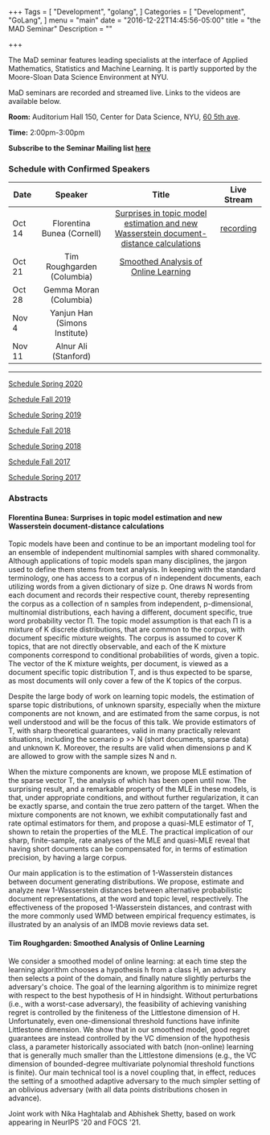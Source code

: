 +++
Tags = [
  "Development",
  "golang",
]
Categories = [
  "Development",
  "GoLang",
]
menu = "main"
date = "2016-12-22T14:45:56-05:00"
title = "the MAD Seminar"
Description = ""

+++

The MaD seminar features leading specialists at the interface
of Applied Mathematics, Statistics and Machine Learning. It is partly supported by the Moore-Sloan Data Science Environment at NYU.

MaD seminars are recorded and streamed live. Links to the videos are available below.

**Room:** Auditorium Hall 150, Center for Data Science, NYU, [60 5th ave](https://www.google.com/maps/place/NYU+Center+for+Data+Science/@40.735016,-73.9969907,17z/data=!3m1!4b1!4m5!3m4!1s0x89c2599787834ad9:0x5dd8af15d9fbc8a3!8m2!3d40.735016!4d-73.994802).

**Time:** 2:00pm-3:00pm

**Subscribe to the Seminar Mailing list [here](http://cims.nyu.edu/mailman/listinfo/mad)**


### Schedule with Confirmed Speakers


| Date        | Speaker       | Title | Live Stream
| ----------- |:-------------:|:-----------:|:-----------:|
| Oct 14 | Florentina Bunea (Cornell) |[Surprises in topic model estimation and  new Wasserstein document-distance calculations](#bunea)|[recording](https://nyu.zoom.us/rec/share/bUkMQLzr9q9Udm60GwhTJWukZ_8eAODKa54TSxiijukED7JatUQbAWs2XDI4X-JV.46u4Wg0wisfHD0mD?startTime=1634234470000)|
| Oct 21 | Tim Roughgarden (Columbia) |[Smoothed Analysis of Online Learning](#roughgarden)||
| Oct 28 | Gemma Moran (Columbia) |||
| Nov 4| Yanjun Han (Simons Institute) |||
| Nov 11| Alnur Ali (Stanford) |||

---

[Schedule Spring 2020](https://mathsanddatanyu.github.io/website/seminar_spring2020/)

[Schedule Fall 2019](https://mathsanddatanyu.github.io/website/seminar_fall2019/)

[Schedule Spring 2019](https://mathsanddatanyu.github.io/website/seminar_spring2019/)

[Schedule Fall 2018](https://mathsanddatanyu.github.io/website/seminar_fall2018/)

[Schedule Spring 2018](https://mathsanddatanyu.github.io/website/seminar_spring2018/)

[Schedule Fall 2017](https://mathsanddatanyu.github.io/website/seminar_fall2017/)

[Schedule Spring 2017](https://mathsanddatanyu.github.io/website/seminar_spring2017/)

### Abstracts
#### <a name='bunea'></a> Florentina Bunea: Surprises in topic model estimation and  new Wasserstein document-distance calculations

Topic models have been and continue to be an important modeling tool for an ensemble of
independent multinomial samples with shared commonality. Although applications of topic
models span many disciplines, the jargon used to define them stems from text analysis.
In keeping with the standard terminology, one has access to a corpus of n independent
documents, each utilizing words from a given dictionary of size p. One draws N words
from each document and records their respective count, thereby representing the corpus as
a collection of n samples from independent, p-dimensional, multinomial distributions, each
having a different, document specific, true word probability vector Π. The topic model
assumption is that each Π is a mixture of K discrete distributions, that are common to
the corpus, with document specific mixture weights. The corpus is assumed to cover K
topics, that are not directly observable, and each of the K mixture components correspond
to conditional probabilities of words, given a topic. The vector of the K mixture weights,
per document, is viewed as a document specific topic distribution T, and is thus expected
to be sparse, as most documents will only cover a few of the K topics of the corpus.

Despite the large body of work on learning topic models, the estimation of sparse topic
distributions, of unknown sparsity, especially when the mixture components are not known,
and are estimated from the same corpus, is not well understood and will be the focus of
this talk. We provide estimators of T, with sharp theoretical guarantees, valid in many
practically relevant situations, including the scenario p >> N (short documents, sparse
data) and unknown K. Moreover, the results are valid when dimensions p and K are
allowed to grow with the sample sizes N and n.

When the mixture components are known, we propose MLE estimation of the sparse
vector T, the analysis of which has been open until now. The surprising result, and a
remarkable property of the MLE in these models, is that, under appropriate conditions, and
without further regularization, it can be exactly sparse, and contain the true zero pattern
of the target. When the mixture components are not known, we exhibit computationally
fast and rate optimal estimators for them, and propose a quasi-MLE estimator of T, shown
to retain the properties of the MLE. The practical implication of our sharp, finite-sample,
rate analyses of the MLE and quasi-MLE reveal that having short documents can be
compensated for, in terms of estimation precision, by having a large corpus.

Our main application is to the estimation of 1-Wasserstein distances between document
generating distributions. We propose, estimate and analyze new 1-Wasserstein distances
between alternative probabilistic document representations, at the word and topic level,
respectively. The effectiveness of the proposed 1-Wasserstein distances, and contrast with
the more commonly used WMD between empirical frequency estimates, is illustrated by
an analysis of an IMDB movie reviews data set.

#### <a name='roughgarden'></a> Tim Roughgarden: Smoothed Analysis of Online Learning

We consider a smoothed model of online learning: at each time step the learning algorithm chooses a hypothesis h from a class H, an adversary then selects a point of the domain, and finally nature slightly perturbs the adversary's choice.  The goal of the learning algorithm is to minimize regret with respect to the best hypothesis of H in hindsight.  Without perturbations (i.e., with a worst-case adversary), the feasibility of achieving vanishing regret is controlled by the finiteness of the Littlestone dimension of H.  Unfortunately, even one-dimensional threshold functions have infinite Littlestone dimension.  We show that in our smoothed model, good regret guarantees are instead controlled by the VC dimension of the hypothesis class, a parameter historically associated with batch (non-online) learning that is generally much smaller than the Littlestone dimensions (e.g., the VC dimension of bounded-degree multivariate polynomial threshold functions is finite).  Our main technical tool is a novel coupling that, in effect, reduces the setting of a smoothed adaptive adversary to the much simpler setting of an oblivious adversary (with all data points distributions chosen in advance).

Joint work with Nika Haghtalab and Abhishek Shetty, based on work appearing in NeurIPS '20 and FOCS '21.
